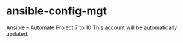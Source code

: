 # ansible-config-mgt
Ansible – Automate Project 7 to 10
This account will be automatically updated.

